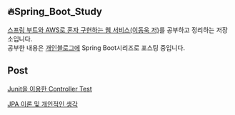 ## 🔥Spring_Boot_Study
<a href="http://www.yes24.com/Product/Goods/83849117" target="_blank">스프링 부트와 AWS로 혼자 구현하는 웹 서비스(이동욱 저)</a>를 공부하고 정리하는 저장소입니다.<br/>
공부한 내용은 <a href="https://velog.io/@ovan/series/SpringBoot" target="_blank">개인블로그에</a> Spring Boot시리즈로 포스팅 중입니다.

## Post
<a href="https://velog.io/@ovan/SpringBoot-Junit%EC%9D%84-%EC%9D%B4%EC%9A%A9%ED%95%9C-%ED%85%8C%EC%8A%A4%ED%8A%B8" target="_blank">Junit을 이용한 Controller Test</a>

<a href="https://velog.io/@ovan/SpringBoot-JPA-%EC%9D%B4%EB%A1%A0" target="_blank">JPA 이론 및 개인적인 생각</a>
